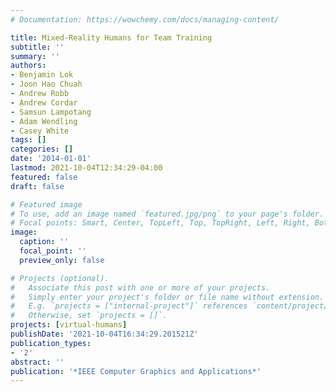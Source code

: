 ```yaml
---
# Documentation: https://wowchemy.com/docs/managing-content/

title: Mixed-Reality Humans for Team Training
subtitle: ''
summary: ''
authors:
- Benjamin Lok
- Joon Hao Chuah
- Andrew Robb
- Andrew Cordar
- Samsun Lampotang
- Adam Wendling
- Casey White
tags: []
categories: []
date: '2014-01-01'
lastmod: 2021-10-04T12:34:29-04:00
featured: false
draft: false

# Featured image
# To use, add an image named `featured.jpg/png` to your page's folder.
# Focal points: Smart, Center, TopLeft, Top, TopRight, Left, Right, BottomLeft, Bottom, BottomRight.
image:
  caption: ''
  focal_point: ''
  preview_only: false

# Projects (optional).
#   Associate this post with one or more of your projects.
#   Simply enter your project's folder or file name without extension.
#   E.g. `projects = ["internal-project"]` references `content/project/deep-learning/index.md`.
#   Otherwise, set `projects = []`.
projects: [virtual-humans]
publishDate: '2021-10-04T16:34:29.201521Z'
publication_types:
- '2'
abstract: ''
publication: '*IEEE Computer Graphics and Applications*'
---
```


